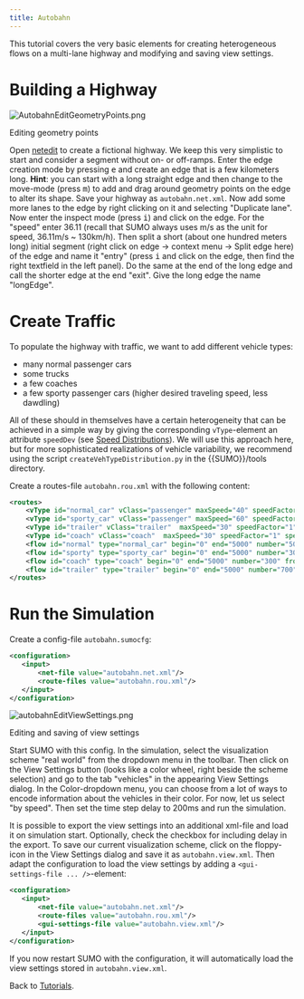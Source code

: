 ```yaml
---
title: Autobahn
---
```


This tutorial covers the very basic elements for creating heterogeneous
flows on a multi-lane highway and modifying and saving view settings.

# Building a Highway

![AutobahnEditGeometryPoints.png](../images/AutobahnEditGeometryPoints.png "Editing geometry points")

Editing geometry points

Open [netedit](../Netedit/index.md) to
create a fictional highway. We keep this very simplistic to start
and consider a segment without on- or off-ramps. Enter the edge creation
mode by pressing <kbd>e</kbd> and create an edge that is a few kilometers long.
<b>Hint</b>: you can start with a long straight edge and then change to
the move-mode (press <kbd>m</kbd>) to add and drag around geometry points on the
edge to alter its shape. Save your highway as `autobahn.net.xml`. Now
add some more lanes to the edge by right clicking on it and selecting
"Duplicate lane". Now enter the inspect mode (press <kbd>i</kbd>) and click on
the edge. For the "speed" enter 36.11 (recall that SUMO always uses m/s
as the unit for speed, 36.11m/s \~ 130km/h). Then split a short (about
one hundred meters long) initial segment (right click on edge -\> context
menu -\> Split edge here) of the edge and name it "entry" (press <kbd>i</kbd> and
click on the edge, then find the right textfield in the left panel). Do
the same at the end of the long edge and call the shorter edge at the
end "exit". Give the long edge the name "longEdge".

# Create Traffic

To populate the highway with traffic, we want to add different vehicle
types:

- many normal passenger cars
- some trucks
- a few coaches
- a few sporty passenger cars (higher desired traveling speed, less
  dawdling)

All of these should in themselves have a certain heterogeneity that can
be achieved in a simple way by giving the corresponding `vType`-element
an attribute `speedDev` (see [Speed
Distributions](../Definition_of_Vehicles,_Vehicle_Types,_and_Routes.md#speed_distributions)).
We will use this approach here, but for more sophisticated realizations
of vehicle variability, we recommend using the script
`createVehTypeDistribution.py` in the {{SUMO}}/tools directory.

Create a routes-file `autobahn.rou.xml` with the following content:

```xml
<routes>
    <vType id="normal_car" vClass="passenger" maxSpeed="40" speedFactor="0.9" speedDev="0.2" sigma="0.5" />
    <vType id="sporty_car" vClass="passenger" maxSpeed="60" speedFactor="1.3" speedDev="0.1" sigma="0.1" />
    <vType id="trailer" vClass="trailer"  maxSpeed="30" speedFactor="1" speedDev="0.05" />
    <vType id="coach" vClass="coach"  maxSpeed="30" speedFactor="1" speedDev="0.05" />
    <flow id="normal" type="normal_car" begin="0" end="5000" number="5000" from="entry" to="exit" departSpeed="avg" departLane="best" />
    <flow id="sporty" type="sporty_car" begin="0" end="5000" number="300" from="entry" to="exit" departSpeed="avg" departLane="best" />
    <flow id="coach" type="coach" begin="0" end="5000" number="300" from="entry" to="exit" departSpeed="avg" departLane="best" />
    <flow id="trailer" type="trailer" begin="0" end="5000" number="700" from="entry" to="exit" departSpeed="avg" departLane="best" />
</routes>
```

# Run the Simulation

Create a config-file `autobahn.sumocfg`:

```xml
<configuration>
   <input>
       <net-file value="autobahn.net.xml"/>
       <route-files value="autobahn.rou.xml"/>
   </input>
</configuration>
```

![autobahnEditViewSettings.png](../images/AutobahnEditViewSettings.png "Editing and saving of view settings")

Editing and saving of view settings

Start SUMO with this config. In the
simulation, select the visualization scheme "real world" from the
dropdown menu in the toolbar. Then click on the View Settings button
(looks like a color wheel, right beside the scheme selection) and go to
the tab "vehicles" in the appearing View Settings dialog. In the
Color-dropdown menu, you can choose from a lot of ways to encode
information about the vehicles in their color. For now, let us select
"by speed". Then set the time step delay to 200ms and run the
simulation.

It is possible to export the view settings into an additional xml-file
and load it on simulation start. Optionally, check the checkbox for
including delay in the export. To save our current visualization scheme,
click on the floppy-icon in the View Settings dialog and save it as
`autobahn.view.xml`. Then adapt the configuration to load the view
settings by adding a `<gui-settings-file ... />`-element:

```xml
<configuration>
   <input>
       <net-file value="autobahn.net.xml"/>
       <route-files value="autobahn.rou.xml"/>
       <gui-settings-file value="autobahn.view.xml"/>
   </input>
</configuration>
```

If you now restart SUMO with the configuration, it will automatically
load the view settings stored in `autobahn.view.xml`.

Back to [Tutorials](index.md).
